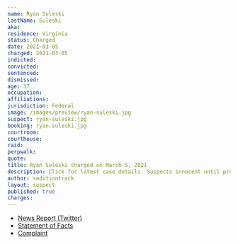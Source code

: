 ```yaml
---
name: Ryan Suleski
lastName: Suleski
aka:
residence: Virginia
status: Charged
date: 2021-03-05
charged: 2021-03-05
indicted:
convicted: 
sentenced: 
dismissed: 
age: 37
occupation:
affiliations:
jurisdiction: Federal
image: /images/preview/ryan-suleski.jpg
suspect: ryan-suleski.jpg
booking: ryan-suleski.jpg
courtroom:
courthouse:
raid:
perpwalk:
quote:
title: Ryan Suleski charged on March 5, 2021
description: Click for latest case details. Suspects innocent until proven guilty.
author: seditiontrack
layout: suspect
published: true
charges:
---
```

- [News Report (Twitter)](https://twitter.com/ryanjreilly/status/1377307092478873601)
- [Statement of Facts](https://extremism.gwu.edu/sites/g/files/zaxdzs2191/f/Ryan%20Seth%20Suleski%20Statement%20of%20Facts.pdf)
- [Complaint](https://extremism.gwu.edu/sites/g/files/zaxdzs2191/f/)
